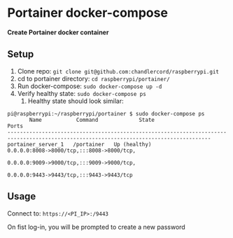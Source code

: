 # Portainer docker-compose

**Create Portainer docker container**

## Setup

  1. Clone repo: `git clone git@github.com:chandlercord/raspberrypi.git`
  2. cd to portainer directory: `cd raspberrypi/portainer/`
  3. Run docker-compose: `sudo docker-compose up -d`
  4. Verify healthy state: `sudo docker-compose ps`
     1. Healthy state should look similar:

```
pi@raspberrypi:~/raspberrypi/portainer $ sudo docker-compose ps
       Name           Command             State                                               Ports
---------------------------------------------------------------------------------------------------------------------------------------
portainer_server_1   /portainer   Up (healthy)            0.0.0.0:8008->8000/tcp,:::8008->8000/tcp,
                                                          0.0.0.0:9009->9000/tcp,:::9009->9000/tcp,
                                                          0.0.0.0:9443->9443/tcp,:::9443->9443/tcp
```

## Usage
Connect to: `https://<PI_IP>:/9443`

On fist log-in, you will be prompted to create a new password
